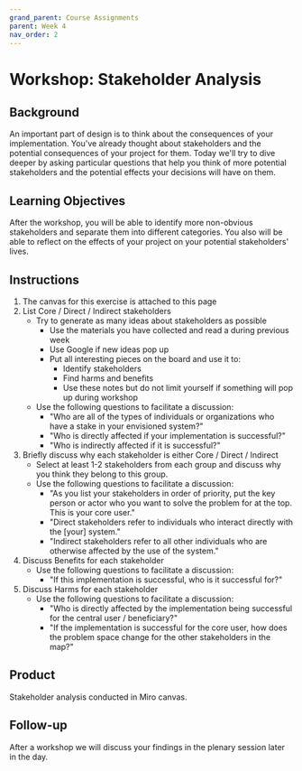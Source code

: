 ```yaml
---
grand_parent: Course Assignments
parent: Week 4
nav_order: 2
---
```


# Workshop: Stakeholder Analysis

## Background

An important part of design is to think about the consequences of your implementation. You've already thought about stakeholders and the potential consequences of your project for them. Today we'll try to dive deeper by asking particular questions that help you think of more potential stakeholders and the potential effects your decisions will have on them.

## Learning Objectives

After the workshop, you will be able to identify more non-obvious stakeholders and separate them into different categories. You also will be able to reflect on the effects of your project on your potential stakeholders' lives.

## Instructions

1.  The canvas for this exercise is attached to this page 
2.  List Core / Direct / Indirect stakeholders
    -   Try to generate as many ideas about stakeholders as possible
        -   Use the materials you have collected and read a during previous week
        -   Use Google if new ideas pop up
        -   Put all interesting pieces on the board and use it to: 
            -   Identify stakeholders
            -   Find harms and benefits
            -   Use these notes but do not limit yourself if something will pop up during workshop
    -   Use the following questions to facilitate a discussion:
        -   "Who are all of the types of individuals or organizations who have a stake in your envisioned system?"
        -   "Who is directly affected if your implementation is successful?"
        -   "Who is indirectly affected if it is successful?"
3.  Briefly discuss why each stakeholder is either Core / Direct / Indirect
    -   Select at least 1-2 stakeholders from each group and discuss why you think they belong to this group.
    -   Use the following questions to facilitate a discussion:
        -   "As you list your stakeholders in order of priority, put the key person or actor who you want to solve the problem for at the top. This is your core user."
        -   "Direct stakeholders refer to individuals who interact directly with the [your] system."
        -   "Indirect stakeholders refer to all other individuals who are otherwise affected by the use of the system."
4.  Discuss Benefits for each stakeholder
    -   Use the following questions to facilitate a discussion:
        -   "If this implementation is successful, who is it successful for?"
5.  Discuss Harms for each stakeholder
    -   Use the following questions to facilitate a discussion:
        -   "Who is directly affected by the implementation being successful for the central user / beneficiary?"
        -   "If the implementation is successful for the core user, how does the problem space change for the other stakeholders in the map?"

## Product

Stakeholder analysis conducted in Miro canvas. 

## Follow-up

After a workshop we will discuss your findings in the plenary session later in the day.
